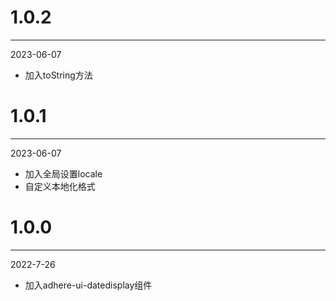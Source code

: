 # 1.0.2

***

2023-06-07

* 加入toString方法

# 1.0.1

***

2023-06-07

* 加入全局设置locale
* 自定义本地化格式

# 1.0.0

***

2022-7-26

* 加入adhere-ui-datedisplay组件
